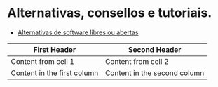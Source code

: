 # Alternativas, consellos e tutoriais.

* [Alternativas de software libres ou abertas](librealternativas.md)


First Header | Second Header
------------ | -------------
Content from cell 1 | Content from cell 2
Content in the first column | Content in the second column